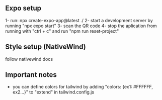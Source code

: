## Expo setup
1- run: npx create-expo-app@latest ./
2- start a development server by running "npx expo start"
3- scan the QR code 
4- stop the aplication from running with "ctrl + c" and run "npm run reset-project"

## Style setup (NativeWind)

follow nativewind docs

## Important notes

- you can define colors for tailwind by adding "colors: {ex1: #FFFFFF, ex2...}" to "extend" in tailwind.config.js